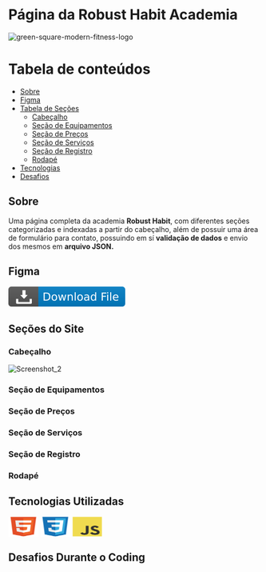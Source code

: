<link rel="stylesheet" type="text/css" href="readme.css">

# Página da Robust Habit Academia
![green-square-modern-fitness-logo](https://github.com/bush1D3v/robust-habit-academia/assets/133554156/395731f4-336a-4988-9861-7213ffa23d15)

Tabela de conteúdos
=================
   * [Sobre](#sobre)
   * [Figma](#figma)
   * [Tabela de Seções](#seções-do-site)
      * [Cabeçalho](#cabeçalho)
      * [Seção de Equipamentos](#seção-de-equipamentos)
      * [Seção de Preços](#seção-de-preços)
      * [Seção de Serviços](#seção-de-serviços)
      * [Seção de Registro](#seção-de-registro)
      * [Rodapé](#rodapé)
   * [Tecnologias](#tecnologias-utilizadas)
   * [Desafios](#desafios-durante-o-coding)

## Sobre
Uma página completa da academia **Robust Habit**, com diferentes seções categorizadas e indexadas a partir do cabeçalho, além de possuir uma área de formulário para contato, possuindo em sí **validação de dados** e envio dos mesmos em **arquivo JSON.**

## Figma
[![Download File](https://raw.githubusercontent.com/ChristianFJung/simple-github-buttons/master/DownloadFile.svg)](https://www.figma.com/file/u7UFBMAmPNn2Y2nLL1w31m/academia?node-id=16%3A24&mode=dev)

## Seções do Site

### Cabeçalho
![Screenshot_2](https://github.com/bush1D3v/robust-habit-academia/assets/133554156/6e92a97f-0364-4de6-b248-5104c5fdfb1b)

### Seção de Equipamentos

### Seção de Preços

### Seção de Serviços

### Seção de Registro

### Rodapé

## Tecnologias Utilizadas

<div>
    <img align='center' height='40' width='60' title='HTML5' alt='html5' src='https://github.com/devicons/devicon/blob/master/icons/html5/html5-original.svg' />
    <img align='center' height='40' width='60' title='CSS3' alt='css3' src='https://github.com/devicons/devicon/blob/master/icons/css3/css3-original.svg' />
    <img align='center' height='40' width='60' title='JavaScript' alt='javascript' src='https://github.com/devicons/devicon/blob/master/icons/javascript/javascript-original.svg' />
</div>

## Desafios Durante o Coding

